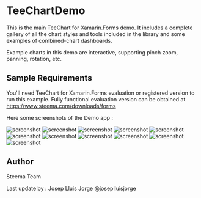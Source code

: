 TeeChartDemo
============

This is the main TeeChart for Xamarin.Forms demo. It includes a complete gallery of all the chart styles and tools included in the library and some examples of combined-chart dashboards.

Example charts in this demo are interactive, supporting pinch zoom, panning, rotation, etc.

## Sample Requirements

You'll need TeeChart for Xamarin.Forms evaluation or registered version to run this example. Fully functional evaluation version can be obtained at https://www.steema.com/downloads/forms

Here some screenshots of the Demo app :

![screenshot](https://raw.githubusercontent.com/Steema/teechart-xamarin-forms-samples/master/TeeChartDemo/Screenshots/image1.png "TeeChart for Xamarin.Forms")
![screenshot](https://raw.githubusercontent.com/Steema/teechart-xamarin-forms-samples/master/TeeChartDemo/Screenshots/image2.png "TeeChart for Xamarin.Forms")
![screenshot](https://raw.githubusercontent.com/Steema/teechart-xamarin-forms-samples/master/TeeChartDemo/Screenshots/image3.png "TeeChart for Xamarin.Forms")
![screenshot](https://raw.githubusercontent.com/Steema/teechart-xamarin-forms-samples/master/TeeChartDemo/Screenshots/image4.png "TeeChart for Xamarin.Forms")
![screenshot](https://raw.githubusercontent.com/Steema/teechart-xamarin-forms-samples/master/TeeChartDemo/Screenshots/image5.png "TeeChart for Xamarin.Forms")
![screenshot](https://raw.githubusercontent.com/Steema/teechart-xamarin-forms-samples/master/TeeChartDemo/Screenshots/image6.png "TeeChart for Xamarin.Forms")
![screenshot](https://raw.githubusercontent.com/Steema/teechart-xamarin-forms-samples/master/TeeChartDemo/Screenshots/image7.png "TeeChart for Xamarin.Forms")
![screenshot](https://raw.githubusercontent.com/Steema/teechart-xamarin-forms-samples/master/TeeChartDemo/Screenshots/image8.png "TeeChart for Xamarin.Forms")
![screenshot](https://raw.githubusercontent.com/Steema/teechart-xamarin-forms-samples/master/TeeChartDemo/Screenshots/image9.png "TeeChart for Xamarin.Forms")
![screenshot](https://raw.githubusercontent.com/Steema/teechart-xamarin-forms-samples/master/TeeChartDemo/Screenshots/image10.png "TeeChart for Xamarin.Forms")
![screenshot](https://raw.githubusercontent.com/Steema/teechart-xamarin-forms-samples/master/TeeChartDemo/Screenshots/image11.png "TeeChart for Xamarin.Forms")

Author
------
Steema Team

Last update by : 
Josep Lluis Jorge 
@joseplluisjorge
